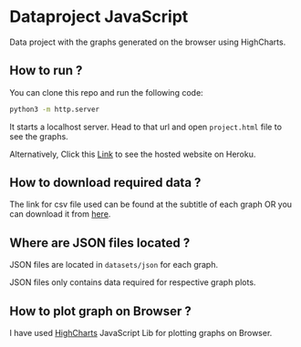 # Dataproject JavaScript

Data project with the graphs generated on the browser using HighCharts.

## How to run ?
You can clone this repo and run the following code:
```bash
python3 -m http.server
```
It starts a localhost server.
Head to that url and open `project.html` file to see the graphs.

Alternatively,
Click this <a href="https://jithendra-project-javascript.herokuapp.com/">Link</a> to see the hosted website on Heroku.


## How to download required data ?
The link for csv file used can be found at the subtitle of each graph OR you can download it from <a href="https://datahub.io/core/population-growth-estimates-and-projections/r/population-estimates.csv">here</a>.

## Where are JSON files located ?
JSON files are located in `datasets/json` for each graph.

JSON files only contains data required for respective graph plots.

## How to plot graph on Browser ?
I have used <a href="https://www.highcharts.com/demo">HighCharts</a> JavaScript Lib for plotting graphs on Browser.



